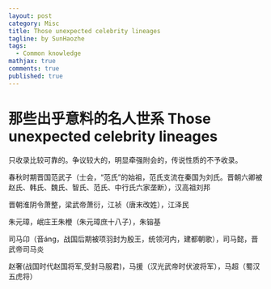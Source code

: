 ```yaml
---
layout: post
category: Misc     
title: Those unexpected celebrity lineages
tagline: by SunHaozhe
tags: 
  - Common knowledge
mathjax: true
comments: true
published: true
---
```


# 那些出乎意料的名人世系 Those unexpected celebrity lineages

只收录比较可靠的。争议较大的，明显牵强附会的，传说性质的不予收录。


春秋时期晋国范武子（士会，“范氏”的始祖，范氏支流在秦国为刘氏。晋朝六卿被赵氏、韩氏、魏氏、智氏、范氏、中行氏六家垄断），汉高祖刘邦


晋朝淮阴令萧整，梁武帝萧衍，江祯（唐末改姓），江泽民


朱元璋，岷庄王朱楩（朱元璋庶十八子），朱镕基


司马卬（音áng，战国后期被项羽封为殷王，统领河内，建都朝歌），司马懿，晋武帝司马炎


赵奢(战国时代赵国将军,受封马服君)，马援（汉光武帝时伏波将军），马超（蜀汉五虎将）




